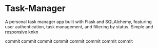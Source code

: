 # Task-Manager
A personal task manager app built with Flask and SQLAlchemy, featuring user authentication, task management, and filtering by status. Simple and responsive 
knkn

commit
commit
commit
commit
commit
commit
commit
commit
